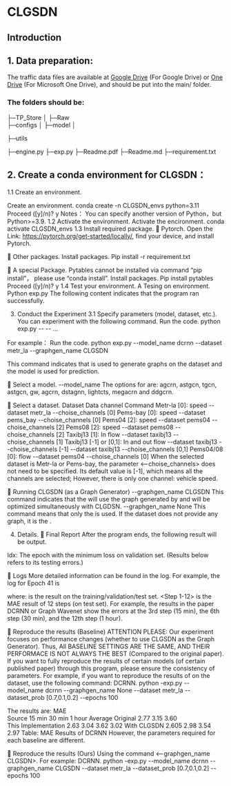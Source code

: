 # CLGSDN

## Introduction
<Introduction>
	
## 1. Data preparation:
The traffic data files are available at [Google Drive](https://drive.google.com/file/d/1rHJYc8cgNFPPvWLRpwynGj2xohqcc2R7/view?usp=sharing) (For Google Drive) or [One Drive](https://1drv.ms/u/c/023ed7fa29970c01/EZIqCXyHPf9Lg3ggSn0TrwYBx4wGLVqJ6zU8dgzh6O_qAg?e=5uNa4K) (For Microsoft One Drive), and should be put into the main/ folder. 
### The folders should be:
├─TP_Store
│    ├─Raw	
├─configs
│
├─model
│


├─utils

├─engine.py
├─exp.py
├─Readme.pdf
├─Readme.md
├─requirement.txt


## 2. Create a conda environment for CLGSDN：
1.1	 Create an environment.

   
Create an environment.
 conda create -n CLGSDN_envs python=3.11
     Proceed ([y]/n)? y
Notes：
You can specify another version of Python，but Python>=3.9.
1.2	 Activate the environment.
Activate the encironment.
 conda activate CLGSDN_envs
1.3	 Install required package.
	Pytorch.
Open the Link: https://pytorch.org/get-started/locally/, find your device, and install Pytorch.

	Other packages.
Install packages. 
 Pip install -r requirement.txt

	A special Package.
Pytables cannot be installed via command “pip install”， please use “conda install”.
Install packages. 
 Pip install pytables
     Proceed ([y]/n)? y
1.4	 Test your environment.
A Tesing on environment.
 Python exp.py
The following content indicates that the program ran successfully.
 

3.	Conduct the Experiment
3.1	 Specify parameters (model, dataset, etc.).
You can experiment with the following command.
Run the code.
 python exp.py --<argument1> <parameter1> --<argument2> <parameter2>…
	
For example：
Run the code.
 python exp.py --model_name dcrnn --dataset metr_la --graphgen_name CLGSDN

This command indicates that <CLGSDN> is used to generate graphs on the <Metr-la> dataset and the <DCRNN> model is used for prediction.

	Select a model.
--model_name <model name>
The options for <model name> are: agcrn, astgcn, tgcn, astgcn, gw, agcrn, dstagnn, lightcts, megacrn and ddgcrn.

	Select a dataset.
Dataset	Data channel	Command
Metr-la	[0]: speed	--dataset metr_la --choise_channels [0]
Pems-bay	[0]: speed	--dataset pems_bay --choise_channels [0]
Pems04	[2]: speed	--dataset pems04 --choise_channels [2]
Pems08	[2]: speed	--dataset pems08 --choise_channels [2]
Taxibj13	[1]: In flow	--dataset taxibj13 --choise_channels [1]
Taxibj13	[-1] or [0,1]:
In and out flow	--dataset taxibj13 --choise_channels [-1]
--dataset taxibj13 --choise_channels [0,1]
Pems04/08	[0]: flow	--dataset pems04 --choise_channels [0]
When the selected dataset is Metr-la or Pems-bay, the parameter <--choise_channels> does not need to be specified. Its default value is [-1], which means all the channels are selected; However, there is only one channel: vehicle speed.

	Running CLGSDN (as a Graph Generator)
	--graphgen_name CLGSDN
	This command indicates that the <model> will use the graph generated by <CLGSDN> and will be optimized simultaneously with CLGDSN.
	--graphgen_name None
This command means that only the <graph provided by the dataset> is used. If the dataset does not provide any graph, it is the <identity matrix>.

4.	Details.
	Final Report
After the program ends, the following result will be output.
 
Idx: The epoch with the minimum loss on validation set. (Results below refers to its testing errors.)

	Logs
More detailed information can be found in the log. For example, the log for Epoch 41 is
 
where: 
<Info Report> is the result on the training/validation/test set.
<Step 1-12> is the MAE result of 12 steps (on test set). For example, the results in the paper DCRNN or Graph Wavenet show the errors at the 3rd step (15 min), the 6th step (30 min), and the 12th step (1 hour).

	Reproduce the results (Baseline)
ATTENTION PLEASE: Our experiment focuses on performance changes (whether to use CLGSDN as the Graph Generator). Thus, All BASELINE SETTINGS ARE THE SAME, AND THEIR PERFORMACE IS NOT ALWAYS THE BEST (Compared to the original paper).
If you want to fully reproduce the results of certain models (of certain published paper) through this program, please ensure the consistency of parameters. For example, if you want to reproduce the results of <DCRNN> on the <Metr-la> dataset, use the following command:
DCRNN.
 python -exp.py --model_name dcrnn --graphgen_name None --dataset metr_la 
--dataset_prob [0.7,0.1,0.2] --epochs 100

The results are:
		MAE		
Source	15 min	30 min	1 hour	Average
Original	2.77	3.15	3.60	\
This Implementation	2.63	3.04	3.62	3.02
With CLGSDN	2.605	2.98	3.54	2.97
Table: MAE Results of DCRNN
However, the parameters required for each baseline are different.

	Reproduce the results (Ours)
Using the command <--graphgen_name CLGSDN>. For example:
DCRNN.
 python -exp.py --model_name dcrnn --graphgen_name CLGSDN --dataset metr_la --dataset_prob [0.7,0.1,0.2] --epochs 100 
	
